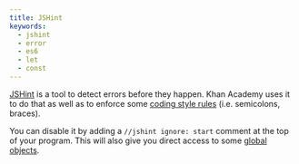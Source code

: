 ```yaml
---
title: JSHint
keywords:
  - jshint
  - error
  - es6
  - let
  - const
---
```


[JSHint](https://jshint.com/) is a tool to detect errors before they happen. Khan Academy uses it to do that as well as to enforce some [coding style rules](https://github.com/Khan/live-editor/blob/fb69175850f3e27b4bc9303b37c4f889a7b50c74/js/shared/config.js#L372) (i.e. semicolons, braces).

You can disable it by adding a `//jshint ignore: start` comment at the top of your program. This will also give you direct access to some [global objects](https://bhavjitchauhan.github.io/Essentials/tutorial-Functionality.html#jshint:~:text=%3D%201%3B-,Global%20Objects,-JavaScript%20includes%20standard).
